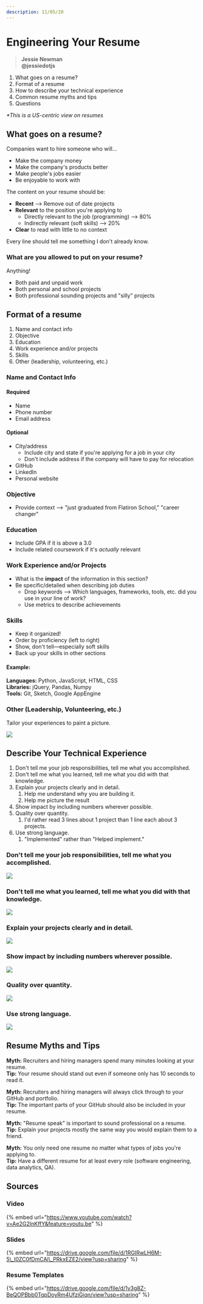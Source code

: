 ```yaml
---
description: 11/05/20
---
```


# Engineering Your Resume

> **Jessie Newman  
> @jessiedotjs**

1. What goes on a resume?
2. Format of a resume
3. How to describe your technical experience
4. Common resume myths and tips
5. Questions

_\*This is a US-centric view on resumes_

## What goes on a resume?

Companies want to hire someone who will... 

* Make the company money
* Make the company's products better
* Make people's jobs easier
* Be enjoyable to work with

The content on your resume should be:

* **Recent** --&gt; Remove out of date projects
* **Relevant** to the position you're applying to
  * Directly relevant to the job \(programming\) --&gt; 80%
  * Indirectly relevant \(soft skills\) --&gt; 20%
* **Clear** to read with little to no context

Every line should tell me something I don't already know.

### What are you allowed to put on your resume?

Anything!

* Both paid and unpaid work
* Both personal and school projects
* Both professional sounding projects and "silly" projects

## Format of a resume

1. Name and contact info
2. Objective
3. Education
4. Work experience and/or projects
5. Skills
6. Other \(leadership, volunteering, etc.\)

### Name and Contact Info

#### Required

* Name
* Phone number
* Email address

#### Optional

* City/address
  * Include city and state if you're applying for a job in your city
  * Don't include address if the company will have to pay for relocation
* GitHub
* LinkedIn
* Personal website

### Objective

* Provide context --&gt; "just graduated from Flatiron School," "career changer"

### Education

* Include GPA if it is above a 3.0
* Include related coursework if it's _actually_ relevant

### Work Experience and/or Projects

* What is the **impact** of the information in this section?
* Be specific/detailed when describing job duties
  * Drop keywords --&gt; Which languages, frameworks, tools, etc. did you use in your line of work?
  * Use metrics to describe achievements

### Skills

* Keep it organized!
* Order by proficiency \(left to right\)
* Show, don't tell—especially soft skills
* Back up your skills in other sections

#### Example:

**Languages:** Python, JavaScript, HTML, CSS  
**Libraries:** jQuery, Pandas, Numpy  
**Tools:** Git, Sketch, Google AppEngine

### Other \(Leadership, Volunteering, etc.\)

Tailor your experiences to paint a picture.

![](../.gitbook/assets/leadership-volunteering.png)

## Describe Your Technical Experience

1. Don't tell me your job responsibilities, tell me what you accomplished.
2. Don't tell me what you learned, tell me what you did with that knowledge.
3. Explain your projects clearly and in detail.
   1. Help me understand why you are building it.
   2. Help me picture the result
4. Show impact by including numbers wherever possible.
5. Quality over quantity.
   1. I'd rather read 3 lines about 1 project than 1 line each about 3 projects.
6. Use strong language.
   1. "Implemented" rather than "Helped implement."

### Don't tell me your job responsibilities, tell me what you accomplished.

![](../.gitbook/assets/responsibilities-vs-accomplishments.png)

### Don't tell me what you learned, tell me what you did with that knowledge.

![](../.gitbook/assets/learn-vs-knowledge.png)

### Explain your projects clearly and in detail.

![](../.gitbook/assets/explain-projects.png)

### Show impact by including numbers wherever possible.

![](../.gitbook/assets/show-impact.png)

### Quality over quantity.

![](../.gitbook/assets/quality-over-quantity.png)

### Use strong language.

![](../.gitbook/assets/strong-language.png)

## Resume Myths and Tips

**Myth:** Recruiters and hiring managers spend many minutes looking at your resume.  
**Tip:** Your resume should stand out even if someone only has 10 seconds to read it.

**Myth:** Recruiters and hiring managers will always click through to your GitHub and portfolio.  
**Tip:** The important parts of your GitHub should also be included in your resume.

**Myth:** "Resume speak" is important to sound professional on a resume.  
**Tip:** Explain your projects mostly the same way you would explain them to a friend.

**Myth:** You only need one resume no matter what types of jobs you're applying to.  
**Tip:** Have a different resume for at least every role \(software engineering, data analytics, QA\).

## Sources

### Video

{% embed url="https://www.youtube.com/watch?v=Ae2G2InKffY&feature=youtu.be" %}

### Slides

{% embed url="https://drive.google.com/file/d/1RGIRwLH6M-5\_I0ZC0fDmCAl\_PRkxEZE2/view?usp=sharing" %}

### Resume Templates

{% embed url="https://drive.google.com/file/d/1y3g8Z-BeQOPBbb0TgpDoyRm4UfziGiqn/view?usp=sharing" %}

